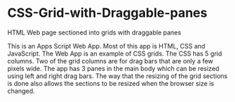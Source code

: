 # CSS-Grid-with-Draggable-panes
HTML Web page sectioned into grids with draggable panes

This is an Apps Script Web App.
Most of this app is HTML, CSS and JavaScript.
The Web App is an example of CSS grids.
The CSS has 5 grid columns.
Two of the grid columns are for drag bars that are only a few pixels wide.
The app has 3 panes in the main body which can be resized using left and right drag bars.
The way that the resizing of the grid sections is done also allows the sections to be resized when the browser size is changed.
